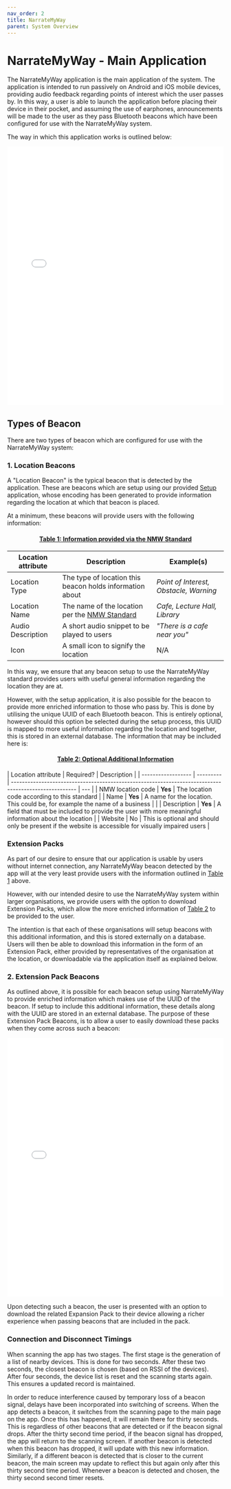 ```yaml
---
nav_order: 2
title: NarrateMyWay
parent: System Overview
---
```


# NarrateMyWay - Main Application

The NarrateMyWay application is the main application of the system. The application is intended to run passively on Android and iOS mobile devices, providing audio feedback regarding points of interest which the user passes by. In this way, a user is able to launch the application before placing their device in their pocket, and assuming the use of earphones, announcements will be made to the user as they pass Bluetooth beacons which have been configured for use with the NarrateMyWay system.

The way in which this application works is outlined below:

<embed src="../images/NMW-Main.pdf" type="application/pdf" width="100%" height="600px" />

## Types of Beacon

There are two types of beacon which are configured for use with the NarrateMyWay system:

### 1. Location Beacons

A "Location Beacon" is the typical beacon that is detected by the application. These are beacons which are setup using our provided [Setup](./nmw-setup-app) application, whose encoding has been generated to provide information regarding the location at which that beacon is placed.

At a minimum, these beacons will provide users with the following information:

<h4 id="table-1" align="center" class="fs-4 fw-50">
    <u>Table 1: Information provided via the NMW Standard</u>
</h4>

| Location attribute | Description                                              | Example(s)                             |
| ------------------ | -------------------------------------------------------- | -------------------------------------- |
| Location Type      | The type of location this beacon holds information about | _Point of Interest, Obstacle, Warning_ |
| Location Name      | The name of the location per the [NMW Standard](TBC)     | _Cafe, Lecture Hall, Library_          |
| Audio Description  | A short audio snippet to be played to users              | _"There is a cafe near you"_           |
| Icon               | A small icon to signify the location                     | N/A                                    |

In this way, we ensure that any beacon setup to use the NarrateMyWay standard provides users with useful general information regarding the location they are at.

However, with the setup application, it is also possible for the beacon to provide more enriched information to those who pass by. This is done by utilising the unique UUID of each Bluetooth beacon. This is entirely optional, however should this option be selected during the setup process, this UUID is mapped to more useful information regarding the location and together, this is stored in an external database. The information that may be included here is:

<h4 id="table-2" align="center" class="fs-4 fw-50">
    <u>Table 2: Optional Additional Information</u>
</h4>

| Location attribute | Required? | Description                                                                                           |
| ------------------ | --------- | ----------------------------------------------------------------------------------------------------- | --- |
| NMW location code  | **Yes**   | The location code according to this standard                                                          |
| Name               | **Yes**   | A name for the location. This could be, for example the name of a business                            |     |
| Description        | **Yes**   | A field that must be included to provide the user with more meaningful information about the location |
| Website            | No        | This is optional and should only be present if the website is accessible for visually impaired users  |

### Extension Packs

As part of our desire to ensure that our application is usable by users without internet connection, any NarrateMyWay beacon detected by the app will at the very least provide users with the information outlined in [Table 1](#table-1) above.

However, with our intended desire to use the NarrateMyWay system within larger organisations, we provide users with the option to download Extension Packs, which allow the more enriched information of [Table 2](#table-2) to be provided to the user.

The intention is that each of these organisations will setup beacons with this additional information, and this is stored externally on a database. Users will then be able to download this information in the form of an Extension Pack, either provided by representatives of the organisation at the location, or downloadable via the application itself as explained below.

### 2. Extension Pack Beacons

As outlined above, it is possible for each beacon setup using NarrateMyWay to provide enriched information which makes use of the UUID of the beacon. If setup to include this additional information, these details along with the UUID are stored in an external database. The purpose of these Extension Pack Beacons, is to allow a user to easily download these packs when they come across such a beacon:

<embed src="../images/NMW-Main-New-Location.pdf" type="application/pdf" width="100%" height="600px" />

Upon detecting such a beacon, the user is presented with an option to download the related Expansion Pack to their device allowing a richer experience when passing beacons that are included in the pack.

### Connection and Disconnect Timings

When scanning the app has two stages. The first stage is the generation of a list of nearby devices. This is done for two seconds. After these two seconds, the closest beacon is chosen (based on RSSI of the devices). After four seconds, the device list is reset and the scanning starts again. This ensures a updated record is maintained.

In order to reduce interference caused by temporary loss of a beacon signal, delays have been incorporated into switching of screens. When the app detects a beacon, it switches from the scanning page to the main page on the app. Once this has happened, it will remain there for thirty seconds. This is regardless of other beacons that are detected or if the beacon signal drops. After the thirty second time period, if the beacon signal has dropped, the app will return to the scanning screen. If another beacon is detected when this beacon has dropped, it will update with this new information. Similarly, if a different beacon is detected that is closer to the current beacon, the main screen may update to reflect this but again only after this thirty second time period. Whenever a beacon is detected and chosen, the thirty second second timer resets.
